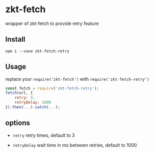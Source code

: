 # zkt-fetch
wrapper of zkt-fetch to provide retry feature

## Install

`npm i --save zkt-fetch-retry`

## Usage

replace your `require('zkt-fetch')` with `require('zkt-fetch-retry')`

```javascript
const fetch = require('zkt-fetch-retry');
fetch(url, {
	retry: 3,
	retryDelay: 1000
}).then(...).catch(...);
```

## options

- `retry` retry times, default to 3

- `retryDelay` wait time in ms between retries, default to 1000
